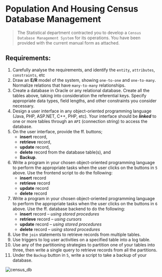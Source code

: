 # Population And Housing Census Database Management
> The Statistical department contracted you to develop a `Census Database Management System` for its operations. 
You have been provided with the current manual form as attached.

## Requirements:
1. Carefully analyse the requirements, and identify the `entity`, `attributes`, `constraints`, etc
2. Draw an **E/R** model of the system, showing `one-to-one` and `one-to-many`.
   Normalize relations that have `many-to-many` relationships.
3. Create a database in Oracle or any relational database.
   Create all the tables above, taking into consideration the referential keys.
   Specify appropriate data types, field lengths, and other constraints you consider necessary.
4. Design a user interface in any object-oriented programming language (Java, PHP, ASP.NET, C++, PHP, etc). 
   Your interface should be ***linked*** to one or more tables through an `API` (connection string) to access the database.
5. On the user interface, provide the ff. buttons; 
    - **insert** record, 
    - **retrieve** record, 
    - **update** record, 
    - **delete** record from the database table(s), and 
    - **Backup**.
6. Write a program in your chosen object-oriented programming language to perform the appropriate tasks when the user clicks on the buttons in `5` above.
   Use the frontend script to do the following:
   - **insert** record 
   - **retrieve** record 
   - **update** record 
   - **delete** record 
7. Write a program in your chosen object-oriented programming language to perform the appropriate tasks when the user clicks on the buttons in `6` above.
   Use the ff. database backend to do the following:
   - **insert** record – *using stored procedures*
   - **retrieve** record – *using cursors*
   - **update** record – *using stored procedures*
   - **delete** record – *using stored procedures*
8.  Use the `join` statements to retrieve records from multiple tables.
9.  Use triggers to log user activities on a specified table into a log table.
10. Use any of the partitioning strategies to partition one of your tables into three, then 
    write a single query to retrieve records from all the partitions.
11. Under the `Backup` button in `5`, write a script to take a backup of your database.





![census_db](https://github.com/user-attachments/assets/4c7526ef-717f-425c-bee3-056423dfeffe)
